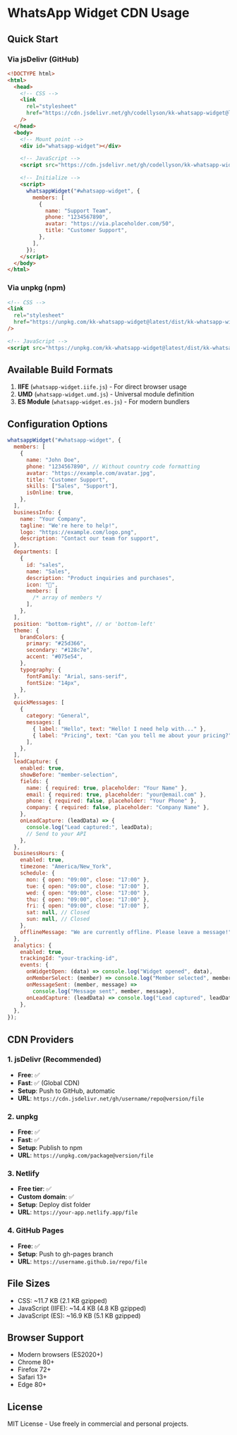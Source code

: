 # WhatsApp Widget CDN Usage

## Quick Start

### Via jsDelivr (GitHub)

```html
<!DOCTYPE html>
<html>
  <head>
    <!-- CSS -->
    <link
      rel="stylesheet"
      href="https://cdn.jsdelivr.net/gh/codellyson/kk-whatsapp-widget@latest/dist/kk-whatsapp-widget.css"
    />
  </head>
  <body>
    <!-- Mount point -->
    <div id="whatsapp-widget"></div>

    <!-- JavaScript -->
    <script src="https://cdn.jsdelivr.net/gh/codellyson/kk-whatsapp-widget@latest/dist/kk-whatsapp-widget.iife.js"></script>

    <!-- Initialize -->
    <script>
      whatsappWidget("#whatsapp-widget", {
        members: [
          {
            name: "Support Team",
            phone: "1234567890",
            avatar: "https://via.placeholder.com/50",
            title: "Customer Support",
          },
        ],
      });
    </script>
  </body>
</html>
```

### Via unpkg (npm)

```html
<!-- CSS -->
<link
  rel="stylesheet"
  href="https://unpkg.com/kk-whatsapp-widget@latest/dist/kk-whatsapp-widget.css"
/>

<!-- JavaScript -->
<script src="https://unpkg.com/kk-whatsapp-widget@latest/dist/kk-whatsapp-widget.iife.js"></script>
```

## Available Build Formats

1. **IIFE** (`whatsapp-widget.iife.js`) - For direct browser usage
2. **UMD** (`whatsapp-widget.umd.js`) - Universal module definition
3. **ES Module** (`whatsapp-widget.es.js`) - For modern bundlers

## Configuration Options

```javascript
whatsappWidget("#whatsapp-widget", {
  members: [
    {
      name: "John Doe",
      phone: "1234567890", // Without country code formatting
      avatar: "https://example.com/avatar.jpg",
      title: "Customer Support",
      skills: ["Sales", "Support"],
      isOnline: true,
    },
  ],
  businessInfo: {
    name: "Your Company",
    tagline: "We're here to help!",
    logo: "https://example.com/logo.png",
    description: "Contact our team for support",
  },
  departments: [
    {
      id: "sales",
      name: "Sales",
      description: "Product inquiries and purchases",
      icon: "💼",
      members: [
        /* array of members */
      ],
    },
  ],
  position: "bottom-right", // or 'bottom-left'
  theme: {
    brandColors: {
      primary: "#25d366",
      secondary: "#128c7e",
      accent: "#075e54",
    },
    typography: {
      fontFamily: "Arial, sans-serif",
      fontSize: "14px",
    },
  },
  quickMessages: [
    {
      category: "General",
      messages: [
        { label: "Hello", text: "Hello! I need help with..." },
        { label: "Pricing", text: "Can you tell me about your pricing?" },
      ],
    },
  ],
  leadCapture: {
    enabled: true,
    showBefore: "member-selection",
    fields: {
      name: { required: true, placeholder: "Your Name" },
      email: { required: true, placeholder: "your@email.com" },
      phone: { required: false, placeholder: "Your Phone" },
      company: { required: false, placeholder: "Company Name" },
    },
    onLeadCapture: (leadData) => {
      console.log("Lead captured:", leadData);
      // Send to your API
    },
  },
  businessHours: {
    enabled: true,
    timezone: "America/New_York",
    schedule: {
      mon: { open: "09:00", close: "17:00" },
      tue: { open: "09:00", close: "17:00" },
      wed: { open: "09:00", close: "17:00" },
      thu: { open: "09:00", close: "17:00" },
      fri: { open: "09:00", close: "17:00" },
      sat: null, // Closed
      sun: null, // Closed
    },
    offlineMessage: "We are currently offline. Please leave a message!",
  },
  analytics: {
    enabled: true,
    trackingId: "your-tracking-id",
    events: {
      onWidgetOpen: (data) => console.log("Widget opened", data),
      onMemberSelect: (member) => console.log("Member selected", member),
      onMessageSent: (member, message) =>
        console.log("Message sent", member, message),
      onLeadCapture: (leadData) => console.log("Lead captured", leadData),
    },
  },
});
```

## CDN Providers

### 1. jsDelivr (Recommended)

- **Free**: ✅
- **Fast**: ✅ (Global CDN)
- **Setup**: Push to GitHub, automatic
- **URL**: `https://cdn.jsdelivr.net/gh/username/repo@version/file`

### 2. unpkg

- **Free**: ✅
- **Fast**: ✅
- **Setup**: Publish to npm
- **URL**: `https://unpkg.com/package@version/file`

### 3. Netlify

- **Free tier**: ✅
- **Custom domain**: ✅
- **Setup**: Deploy dist folder
- **URL**: `https://your-app.netlify.app/file`

### 4. GitHub Pages

- **Free**: ✅
- **Setup**: Push to gh-pages branch
- **URL**: `https://username.github.io/repo/file`

## File Sizes

- CSS: ~11.7 KB (2.1 KB gzipped)
- JavaScript (IIFE): ~14.4 KB (4.8 KB gzipped)
- JavaScript (ES): ~16.9 KB (5.1 KB gzipped)

## Browser Support

- Modern browsers (ES2020+)
- Chrome 80+
- Firefox 72+
- Safari 13+
- Edge 80+

## License

MIT License - Use freely in commercial and personal projects.
